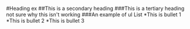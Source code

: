 #Heading ex
##This is a secondary heading
###This is a tertiary heading
not sure why this isn't working
###An example of ul List
*This is bullet 1
*This is bullet 2
*This is bullet 3
